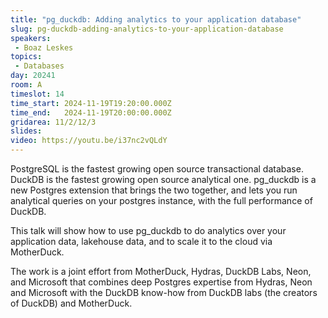 ```yaml
---
title: "pg_duckdb: Adding analytics to your application database"
slug: pg-duckdb-adding-analytics-to-your-application-database
speakers:
 - Boaz Leskes
topics:
 - Databases
day: 20241
room: A
timeslot: 14
time_start: 2024-11-19T19:20:00.000Z
time_end:   2024-11-19T20:00:00.000Z
gridarea: 11/2/12/3
slides: 
video: https://youtu.be/i37nc2vQLdY
---
```


PostgreSQL is the fastest growing open source transactional database. DuckDB is the fastest growing open source analytical one. pg_duckdb is a new Postgres extension that brings the two together, and lets you run analytical queries on your postgres instance, with the full performance of DuckDB. 
 
This talk will show how to use pg_duckdb to do analytics over your application data, lakehouse data, and to scale it to the cloud via MotherDuck.
 
The work is a joint effort from MotherDuck, Hydras, DuckDB Labs, Neon, and Microsoft that combines deep Postgres expertise from Hydras, Neon and Microsoft with the DuckDB know-how from DuckDB labs (the creators of DuckDB) and MotherDuck.